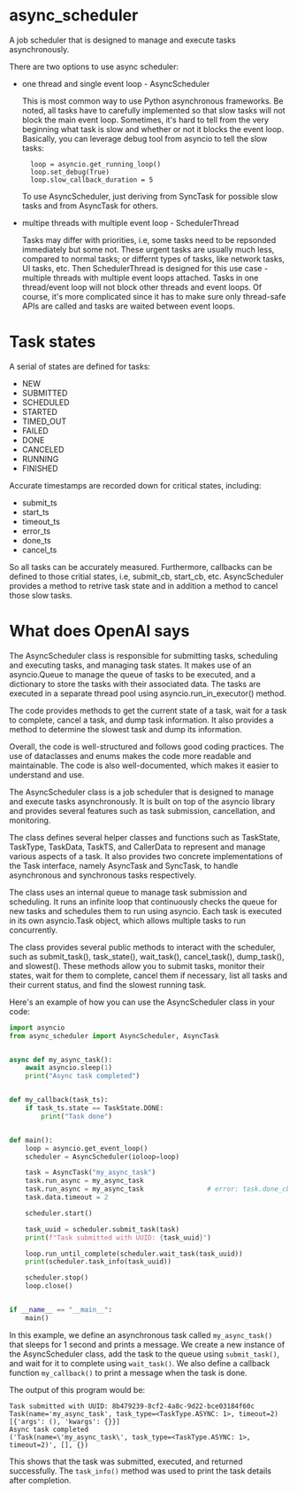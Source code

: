 # async_scheduler
A job scheduler that is designed to manage and execute tasks asynchronously.

There are two options to use async scheduler:
* one thread and single event loop - AsyncScheduler

  This is most common way to use Python asynchronous frameworks. Be noted, all tasks have to carefully implemented so that slow tasks will not block the main event loop.
  Sometimes, it's hard to tell from the very beginning what task is slow and whether or not it blocks the event loop. Basically, you can leverage debug tool from asyncio to tell the slow tasks:
  ```
    loop = asyncio.get_running_loop()
    loop.set_debug(True)
    loop.slow_callback_duration = 5
  ```
  To use AsyncScheduler, just deriving from SyncTask for possible slow tasks and from AsyncTask for others.
  
* multipe threads with multiple event loop - SchedulerThread

  Tasks may differ with priorities, i.e, some tasks need to be repsonded immediately but some not. These urgent tasks are usually much less, compared to normal tasks; or differnt types of tasks, like network tasks, UI tasks, etc. Then SchedulerThread is designed for this use case - multiple threads with multiple event loops attached. Tasks in one thread/event loop will not block other threads and event loops. Of course, it's more complicated since it has to make sure only thread-safe APIs are called and tasks are waited between event loops.

# Task states

A serial of states are defined for tasks:
* NEW
* SUBMITTED
* SCHEDULED
* STARTED
* TIMED_OUT
* FAILED
* DONE
* CANCELED
* RUNNING
* FINISHED

Accurate timestamps are recorded down for critical states, including:
*  submit_ts
*  start_ts
*  timeout_ts
*  error_ts
*  done_ts
*  cancel_ts

So all tasks can be accurately measured. Furthermore, callbacks can be defined to those critial states, i.e, submit_cb, start_cb, etc.
AsyncScheduler provides a method to retrive task state and in addition a method to cancel those slow tasks.
  
# What does OpenAI says

The AsyncScheduler class is responsible for submitting tasks, scheduling and executing tasks, and managing task states. It makes use of an asyncio.Queue to manage the queue of tasks to be executed, and a dictionary to store the tasks with their associated data. The tasks are executed in a separate thread pool using asyncio.run_in_executor() method.

The code provides methods to get the current state of a task, wait for a task to complete, cancel a task, and dump task information. It also provides a method to determine the slowest task and dump its information.

Overall, the code is well-structured and follows good coding practices. The use of dataclasses and enums makes the code more readable and maintainable. The code is also well-documented, which makes it easier to understand and use.

The AsyncScheduler class is a job scheduler that is designed to manage and execute tasks asynchronously. It is built on top of the asyncio library and provides several features such as task submission, cancellation, and monitoring.

The class defines several helper classes and functions such as TaskState, TaskType, TaskData, TaskTS, and CallerData to represent and manage various aspects of a task. It also provides two concrete implementations of the Task interface, namely AsyncTask and SyncTask, to handle asynchronous and synchronous tasks respectively.

The class uses an internal queue to manage task submission and scheduling. It runs an infinite loop that continuously checks the queue for new tasks and schedules them to run using asyncio. Each task is executed in its own asyncio.Task object, which allows multiple tasks to run concurrently.

The class provides several public methods to interact with the scheduler, such as submit_task(), task_state(), wait_task(), cancel_task(), dump_task(), and slowest(). These methods allow you to submit tasks, monitor their states, wait for them to complete, cancel them if necessary, list all tasks and their current status, and find the slowest running task.

Here's an example of how you can use the AsyncScheduler class in your code:

```python
import asyncio
from async_scheduler import AsyncScheduler, AsyncTask


async def my_async_task():
    await asyncio.sleep(1)
    print("Async task completed")


def my_callback(task_ts):
    if task_ts.state == TaskState.DONE:
        print("Task done")


def main():
    loop = asyncio.get_event_loop()
    scheduler = AsyncScheduler(ioloop=loop)

    task = AsyncTask("my_async_task")
    task.run_async = my_async_task
    task.run_async = my_async_task                # error: task.done_cb = my_callback
    task.data.timeout = 2

    scheduler.start()

    task_uuid = scheduler.submit_task(task)
    print(f"Task submitted with UUID: {task_uuid}")

    loop.run_until_complete(scheduler.wait_task(task_uuid))
    print(scheduler.task_info(task_uuid))

    scheduler.stop()
    loop.close()


if __name__ == "__main__":
    main()
```

In this example, we define an asynchronous task called `my_async_task()` that sleeps for 1 second and prints a message. We create a new instance of the AsyncScheduler class, add the task to the queue using `submit_task()`, and wait for it to complete using `wait_task()`. We also define a callback function `my_callback()` to print a message when the task is done.

The output of this program would be:

```
Task submitted with UUID: 8b479239-8cf2-4a8c-9d22-bce03184f60c
Task(name='my_async_task', task_type=<TaskType.ASYNC: 1>, timeout=2) [{'args': (), 'kwargs': {}}]
Async task completed
('Task(name=\'my_async_task\', task_type=<TaskType.ASYNC: 1>, timeout=2)', [], {})
```

This shows that the task was submitted, executed, and returned successfully. The `task_info()` method was used to print the task details after completion.